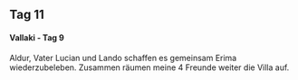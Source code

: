 ## Tag 11
#### Vallaki - Tag 9 
Aldur, Vater Lucian und Lando schaffen es gemeinsam Erima wiederzubeleben. Zusammen räumen meine 4 Freunde weiter die Villa auf.